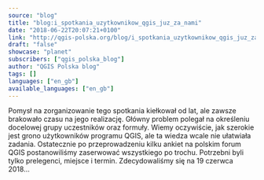 ```yaml
---
source: "blog"
title: "blog:i_spotkania_uzytkownikow_qgis_juz_za_nami"
date: "2018-06-22T20:07:21+0100"
link: "http://qgis-polska.org/blog/i_spotkania_uzytkownikow_qgis_juz_za_nami"
draft: "false"
showcase: "planet"
subscribers: ["qgis_polska_blog"]
author: "QGIS Polska blog"
tags: []
languages: ["en_gb"]
available_languages: ["en_gb"]
---
```


Pomysł na zorganizowanie tego spotkania kiełkował od lat, ale zawsze brakowało czasu na jego realizację. Główny problem polegał na określeniu docelowej grupy uczestników oraz formuły. Wiemy oczywiście, jak szerokie jest grono użytkowników programu QGIS, ale ta wiedza wcale nie ułatwiała zadania. Ostatecznie po przeprowadzeniu kilku ankiet na polskim forum QGIS postanowiliśmy zaserwować wszystkiego po trochu. Potrzebni byli tylko prelegenci, miejsce i termin. Zdecydowaliśmy się na 19 czerwca 2018…
